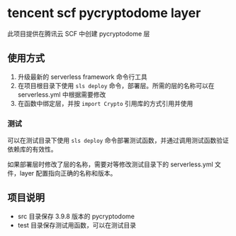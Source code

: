 # tencent scf pycryptodome layer

此项目提供在腾讯云 SCF 中创建 pycryptodome 层

## 使用方式

1. 升级最新的 serverless framework 命令行工具
2. 在项目根目录下使用 `sls deploy` 命令，部署层。所需的层的名称可以在 serverless.yml 中根据需要修改
3. 在函数中绑定层，并按 `import Crypto` 引用库的方式引用并使用

### 测试

可以在测试目录下使用 `sls deploy` 命令部署测试函数，并通过调用测试函数验证依赖库的有效性。

如果部署层时修改了层的名称，需要对等修改测试目录下的 serverless.yml 文件，layer 配置指向正确的名称和版本。

## 项目说明

* src 目录保存 3.9.8 版本的 pycryptodome
* test 目录保存测试用函数，可以在测试目录
